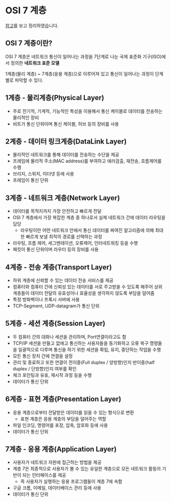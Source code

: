 # OSI 7 계층

[참고](http://wiki.hash.kr/index.php/OSI_7_%EA%B3%84%EC%B8%B5)를 보고 정리하였습니다.

## OSI 7 계층이란?
OSI 7 계층은 네트워크 통신이 일어나는 과정을 7단계로 나눈 국제 표준화 기구(ISO)에서 정의한 **네트워크 표준 모델**


1계층(물리 계층) ~ 7계층(응용 계층)으로 이루어져 있고 통신이 일어나는 과정이 단계별로 파악할 수 있다.


## 1계층 - 물리계층(Physical Layer)

+ 주로 전기적, 기계적, 기능적인 특성을 이용해서 통신 케이블로 데이터를 전송하는 물리적인 장비
+ 비트가 통신 단위이며 통신 케이블, 허브 등의 장비를 사용

## 2계층 - 데이터 링크계층(DataLink Layer)
+ 물리적인 네트워크를 통해 데이터를 전송하는 수단을 제공
+ 프레임에 물리적 주소(MAC address)를 부여하고 에러검출, 재전송, 흐름제어를 수행
+ 브리지, 스위치, 이더넷 등에 사용
+ 프레임이 통신 단위

## 3계층 - 네트워크 계층(Network Layer)
+ 데이터를 목적지까지 가장 안전하고 빠르게 전달
+ OSI 7 계층에서 가장 복잡한 계층 중 하나로서 실제 네트워크 간에 데이터 라우팅을 담당
    + 라우팅이란 어떤 네트워크 안에서 통신 데이터를 짜여진 알고리즘에 의해 최대한 빠르게 보낼 최적의 경로를 선택하는 과정
+ 라우팅, 흐름 제어, 세그멘테이션, 오류제어, 인터네트워킹 등을 수행
+ 패킷이 통신 단위이며 라우터 등의 장비를 사용

## 4계층 - 전송 계층(Transport Layer)
+ 하위 계층에 신뢰할 수 있는 데이터 전송 서비스를 제공
+ 컴퓨터와 컴퓨터 간에 신뢰성 있는 데이터를 서로 주고받을 수 있도록 해주어 상위 계층들이 데이터 전달의 유효성이나 효율성을 생각하지 않도록 부담을 덜어줌
+ 특정 방화벽이나 프록시 서버에 사용
+ TCP-Segment, UDP-datagram가 통신 단위

## 5계층 - 세션 계층(Session Layer)
+ 두 컴퓨터 간의 대화나 세션을 관리하며, Port연결이라고도 함
+ TCP/IP 세션을 만들고 없애고 통신하는 사용자들을 동기화하고 오류 복구 명령들을 일괄적으로 다루며 통신을 하기 위한 세션을 확립, 유지, 중단하는 작업을 수행
+ 모든 통신 장치 간에 연결을 설정
+ 관리 및 종료하고 또한 연결이 전이중(Full duplex / 양방향)인지 반이중(half duplex / 단방향)인지 여부를 확인
+  체크 포인팅과 유휴, 재시작 과정 등을 수행 
+ 데이터가 통신 단위


## 6계층 - 표현 계층(Presentation Layer)
+ 응용 계층으로부터 전달받은 데이터를 읽을 수 있는 형식으로 변환
    + 표현 계층은 응용 계층의 부담을 덜어주는 역할
+ 파일 인코딩, 명령어를 포장, 압축, 암호화 등에 사용
+ 데이터가 통신 단위

## 7계층 - 응용 계층(Application Layer)
+ 사용자가 네트워크 자원에 접근하는 방법을 제공
+ 계층 7은 최종적으로 사용자가 볼 수 있는 유일한 계층으로 모든 네트워크 활동의 기반이 되는 인터페이스를 제공
    + 즉 사용자가 실행하는 응용 프로그램들이 계층 7에 속함
+ 구글 크롬, 이메일, 데이터베이스 관리 등에 사용
+ 데이터가 통신 단위

